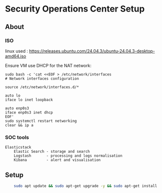 # Security Operations Center Setup

## About

### ISO

linux used : https://releases.ubuntu.com/24.04.3/ubuntu-24.04.3-desktop-amd64.iso


Ensure VM use DHCP for the NAT network:

```
sudo bash -c 'cat <<EOF > /etc/network/interfaces
# Network interfaces configuration

source /etc/network/interfaces.d/*

auto lo
iface lo inet loopback

auto enp0s3
iface enp0s3 inet dhcp
EOF'
sudo systemctl restart networking
clear && ip a
```

### SOC tools 

```
Elasticstack
    Elastic Search - storage and search 
    Logstash       - processing and logs normalisation
    Kibana         - alert and visualisation
```

## Setup

```bash
    sudo apt update && sudo apt-get upgrade -y && sudo apt-get install git make && git clone https://github.com/ftTower/Purple-Lab.git && cd Purple-Lab && clear && pwd && ls && make soc 
```